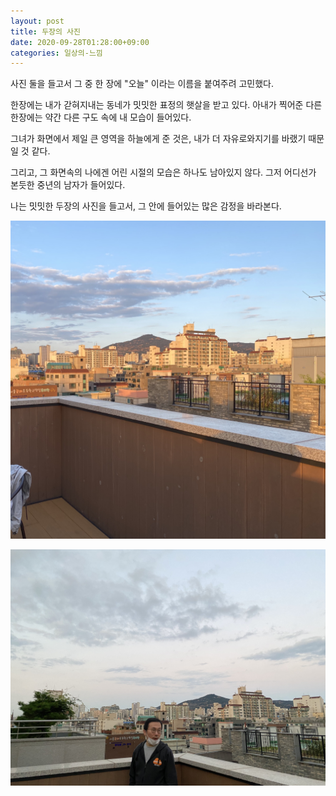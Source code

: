 ```yaml
---
layout: post
title: 두장의 사진
date: 2020-09-28T01:28:00+09:00
categories: 일상의-느낌
---
```


사진 둘을 들고서 그 중 한 장에 "오늘" 이라는 이름을 붙여주려 고민했다.

한장에는 내가 갇혀지내는 동네가 밋밋한 표정의 햇살을 받고 있다. 아내가 찍어준 다른 한장에는 약간 다른 구도 속에 내 모습이 들어있다.

그녀가 화면에서 제일 큰 영역을 하늘에게 준 것은, 내가 더 자유로와지기를 바랬기 때문일 것 같다.

그리고, 그 화면속의 나에겐 어린 시절의 모습은 하나도 남아있지 않다. 그저 어디선가 본듯한 중년의 남자가 들어있다.

나는 밋밋한 두장의 사진을 들고서, 그 안에 들어있는 많은 감정을 바라본다.

![ ](/assets/media/2020/IMG_0362.jpg)

![ ](/assets/media/2020/IMG_9965.jpg)

